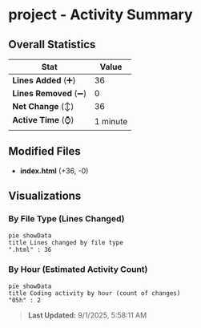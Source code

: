 # project - Activity Summary 

## Overall Statistics

| Stat                   | Value                                                             |
| ---------------------- | ----------------------------------------------------------------- |
| **Lines Added** (➕)   | 36                                          |
| **Lines Removed** (➖) | 0                                        |
| **Net Change** (↕)    | 36                |
| **Active Time** (⌚)   | 1 minute |


## Modified Files
- **index.html** (+36, -0)

## Visualizations

### By File Type (Lines Changed)

```mermaid
pie showData
title Lines changed by file type
".html" : 36
```

### By Hour (Estimated Activity Count)

```mermaid
pie showData
title Coding activity by hour (count of changes)
"05h" : 2
```


> **Last Updated:** 9/1/2025, 5:58:11 AM